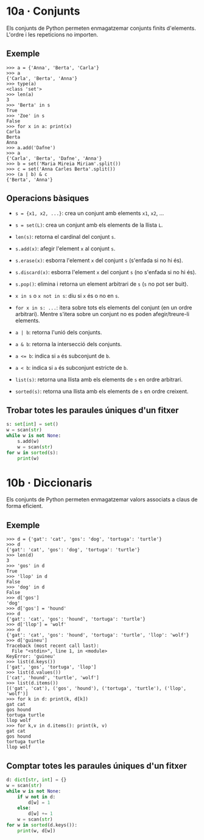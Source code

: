 
# 10a · Conjunts

Els conjunts de Python permeten enmagatzemar conjunts finits d'elements. L'ordre i les repeticions no importen.

## Exemple

```pycon
>>> a = {'Anna', 'Berta', 'Carla'}
>>> a
{'Carla', 'Berta', 'Anna'}
>>> type(a)
<class 'set'>
>>> len(a)
3
>>> 'Berta' in s
True
>>> 'Zoe' in s
False
>>> for x in a: print(x)
Carla
Berta
Anna
>>> a.add('Dafne')
>>> a
{'Carla', 'Berta', 'Dafne', 'Anna'}
>>> b = set('Maria Mireia Miriam'.split())
>>> c = set('Anna Carles Berta'.split())
>>> (a | b) & c
{'Berta', 'Anna'}
```

## Operacions bàsiques

- `s = {x1, x2, ...}`: crea un conjunt amb elements `x1`, `x2`, ...

- `s = set(L)`: crea un conjunt amb els elements de la llista `L`.

- `len(s)`: retorna el cardinal del conjunt `s`. 

- `s.add(x)`:  afegir l'element `x` al conjunt `s`.

- `s.erase(x)`:  esborra l'element `x` del conjunt `s` (s'enfada si no hi és).

- `s.discard(x)`:  esborra l'element `x` del conjunt `s` (no s'enfada si no hi és).

- `s.pop()`:  elimina i retorna un element arbitrari de `s` (`s` no pot ser buit).

- `x in s` o `x not in s`:  diu si `x` és o no en `s`.

- `for x in s: ...`: itera sobre tots els elements del conjunt (en un ordre arbitrari). Mentre s'itera sobre un conjunt no es poden afegir/treure-li elements.

- `a | b`: retorna l'unió dels conjunts.

- `a & b`: retorna la intersecció dels conjunts.

- `a <= b`: indica si `a` és subconjunt de `b`.

- `a < b`: indica si `a` és subconjunt estricte de `b`.

- `list(s)`: retorna una llista amb els elements de `s` en ordre arbitrari.

- `sorted(s)`: retorna una llista amb els elements de `s` en ordre creixent.



## Trobar totes les paraules úniques d'un fitxer

```python
s: set[int] = set()
w = scan(str)
while w is not None:
    s.add(w)
    w = scan(str)
for w in sorted(s):
    print(w)
```



# 10b · Diccionaris


Els conjunts de Python permeten enmagatzemar valors associats a claus de forma eficient.


## Exemple

```pycon
>>> d = {'gat': 'cat', 'gos': 'dog', 'tortuga': 'turtle'}
>>> d
{'gat': 'cat', 'gos': 'dog', 'tortuga': 'turtle'}
>>> len(d)
3
>>> 'gos' in d
True
>>> 'llop' in d
False
>>> 'dog' in d
False
>>> d['gos']
'dog'
>>> d['gos'] = 'hound'
>>> d
{'gat': 'cat', 'gos': 'hound', 'tortuga': 'turtle'}
>>> d['llop'] = 'wolf'
>>> d
{'gat': 'cat', 'gos': 'hound', 'tortuga': 'turtle', 'llop': 'wolf'}
>>> d['guineu']
Traceback (most recent call last):
  File "<stdin>", line 1, in <module>
KeyError: 'guineu'
>>> list(d.keys())
['gat', 'gos', 'tortuga', 'llop']
>>> list(d.values())
['cat', 'hound', 'turtle', 'wolf']
>>> list(d.items())
[('gat', 'cat'), ('gos', 'hound'), ('tortuga', 'turtle'), ('llop', 'wolf')]
>>> for k in d: print(k, d[k])
gat cat
gos hound
tortuga turtle
llop wolf
>>> for k,v in d.items(): print(k, v)
gat cat
gos hound
tortuga turtle
llop wolf
```


## Comptar totes les paraules úniques d'un fitxer

```python
d: dict[str, int] = {}
w = scan(str)
while w is not None:
    if w not in d:
        d[w] = 1
    else:
        d[w] += 1
    w = scan(str)
for w in sorted(d.keys()):
    print(w, d[w])
```
